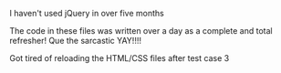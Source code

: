 I haven't used jQuery in over five months

The code in these files was written over a day as a complete and total refresher! Que the sarcastic YAY!!!!


Got tired of reloading the HTML/CSS files after test case 3
